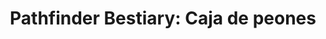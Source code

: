 ---
collection: rolLudoteca
title: 'Pathfinder Bestiary: Caja de peones'
image: 71xHhwylUXL._AC_SX679_.jpg
editorial: 'Paizo'
editorial_ref: 'PZO1036'
isbn: '978-1-60125-561-7'
type: 'Herramienta'
web: https://paizo.com/products/btpy8tj5?Pathfinder-Pawns-Bestiary-Box
format: 'Caja'
system: 'Pathfinder 2'
created_at: '2022-04-11T14:00:48+00:00'
---